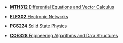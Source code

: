 * [**MTH312** Differential Equations and Vector Calculus](https://drive.google.com/drive/folders/1zLpoSLXQ6wbGE6bsbmTsks_fDEtNSbZU)

* [**ELE302** Electronic Networks](https://drive.google.com/drive/folders/1V7XAbBDBcdMsjrvYwnu1dbPXtfpbimEp)

* [**PCS224** Solid State Physics](https://drive.google.com/drive/folders/1fbuvJ2OzbYCaQcRKkNcWf6e-37evOWxH)
  
* [**COE328** Engineering Algorithms and Data Structures](https://drive.google.com/drive/folders/19LmBonwIsPpFOl8e-4LEyu9p8quQBDyf)
